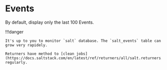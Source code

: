 # Events

By default, display only the last 100 Events.

!!!danger

    It's up to you to monitor `salt` database. The `salt_events` table can grow very rapidely.
    
    Returners have method to [clean jobs](https://docs.saltstack.com/en/latest/ref/returners/all/salt.returners.mysql.html) regularly.
    

